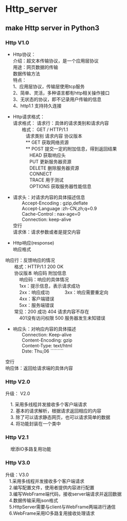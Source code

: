 # Http_server  
## make Http server in Python3  
### Http V1.0  


- Http协议：  
介绍：超文本传输协议，是一个应用层协议  
用途：网页数据的传输  
      数据传输方法  
特点：  
1、应用层协议，传输层使用tcp服务  
2、简单、灵活，多种语言都有http相关操作接口  
3、无状态的协议，即不记录用户传输的信息  
4、http1.1 支持持久连接  



- Http请求格式：  
请求格式：
请求行：具体的请求类别和请求内容  
&#160; &#160; &#160; &#160;格式： GET		/	HTTP/1.1  
&#160; &#160; &#160; &#160;&#160; &#160;请求类别	请求内容	协议版本  
&#160; &#160; &#160; &#160;&#160; &#160;**	GET		获取网络资源  
&#160; &#160; &#160; &#160;&#160; &#160;**	POST	提交一定的附加信息，得到返回结果  
&#160; &#160; &#160; &#160;&#160; &#160;&#160; &#160;HEAD 	获取响应头  
&#160; &#160; &#160; &#160;&#160; &#160;&#160; &#160;PUT		更新服务器资源  
&#160; &#160; &#160; &#160;&#160; &#160;&#160; &#160;DELETE	删除服务器资源  
&#160; &#160; &#160; &#160;&#160; &#160;&#160; &#160;CONNECT  
&#160; &#160; &#160; &#160;&#160; &#160;&#160; &#160;TRACE	用于测试  
&#160; &#160; &#160; &#160;&#160; &#160;&#160; &#160;OPTIONS	获取服务器性能信息  



- 请求头：对请求内容的具体描述信息  
&#160; &#160; &#160; &#160;Accept-Encoding : gzip,deflate  
&#160; &#160; &#160; &#160;Accept-Language :zh-CN,zh;q=0.9  
&#160; &#160; &#160; &#160;Cache-Control : nax-age=0  
&#160; &#160; &#160; &#160;Connection: keep-alive  
	空行  
  请求体：请求参数或者是提交内容  



- Http响应(response)  
响应格式  

响应行：反馈响应的情况  
&#160; &#160; &#160; &#160;格式：HTTP/1.1		200		OK  
&#160; &#160; &#160; &#160;协议版本	   响应码	附加信息  
&#160; &#160; &#160; &#160; &#160; &#160;响应码：响应的具体情况  
&#160; &#160; &#160; &#160; &#160; &#160;1xx：提示信息，表示请求成功   
&#160; &#160; &#160; &#160; &#160; &#160;2xx：响应成功 
&#160; &#160; &#160; &#160; &#160; &#160;3xx：响应需要重定向  
&#160; &#160; &#160; &#160; &#160; &#160;4xx：客户端错误  
&#160; &#160; &#160; &#160; &#160; &#160;5xx：服务端错误  
&#160; &#160; &#160; &#160;常见：200 成功 		 404 请求内容不存在   
&#160; &#160; &#160; &#160; &#160; &#160;401没有访问权限 500 服务器发生未知错误  



- 响应头：对响应内容的具体描述  
&#160; &#160; &#160; &#160;Connection: Keep-alive  
&#160; &#160; &#160; &#160;Content-Encoding: gzip  
&#160; &#160; &#160; &#160;Content-Type: text/html  
&#160; &#160; &#160; &#160;Dste: Thu,06 `````````  
  
空行    
响应体：返回给请求端的具体内容  




### Http V2.0  
升级： V2.0  
 

&#160; &#160; 1. 采用多线程并发接收多个客户端请求  
&#160; &#160; 2. 基本的请求解析，根据请求返回相应的内容  
&#160; &#160; 3. 除了可以请求静态网页，也可以请求简单的数据  
&#160; &#160; 4. 将功能封装在一个类中  
### Http V2.1
&#160; &#160; 增添IO多路复用功能
### Http V3.0
升级：V3.0  
&#160; &#160;1.采用多线程并发接收多个客户端请求  
&#160; &#160;2.编写配置文件，使用者提供内容进行配置  
&#160; &#160;3.编写WebFrame端代码，接收server端请求并返回数据  
&#160; &#160;4.数据传输采用json格式  
&#160; &#160;5.HttpServer需要与client与WebFrame两端进行通信  
&#160; &#160;6.WebFrame采用IO多路复用接收处理请求  